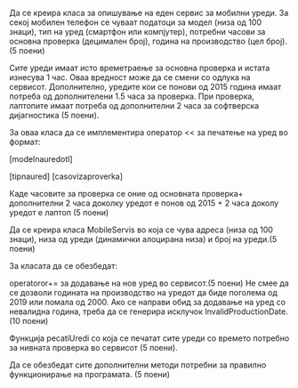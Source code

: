 Да се креира класа за опишување на еден сервис за мобилни уреди. За секој мобилен телефон се чуваат податоци за модел (низа од 100 знаци), тип на уред (смартфон или компјутер), потребни часови за основна проверка (децимален број), година на производство (цел број). (5 поени)

Сите уреди имаат исто времетраење за основна проверка и истата изнесува 1 час. Оваа вредност може да се смени со одлука на сервисот. Дополнително, уредите кои се понови од 2015 година имаат потреба од дополнителени 1.5 часа за проверка. При проверка, лаптопите имаат потреба од дополнителни 2 часа за софтверска дијагностика (5 поени).

За оваа класа да се имплементира оператор << за печатење на уред во формат:

[modelnauredotl]

[tipnaured] [casovizaproverka]

Каде часовите за проверка се оние од основната проверка+ дополнителни 2 часа доколку уредот е понов од 2015 + 2 часа доколу уредот е лаптоп (5 поени)

Да се креира класа MobileServis во која се чува адреса (низа од 100 знаци), низа од уреди (динамички алоцирана низа) и број на уреди.(5 поени)

За класата да се обезбедат:

operatoror+= за додавање на нов уред во сервисот.(5 поени) Не смее да се дозволи годината на производство на уредот да биде поголема од 2019 или помала од 2000. Ако се направи обид за додавање на уред со невалидна година, треба да се генерира исклучок InvalidProductionDate. (10 поени)

Функција pecatiUredi со која се печатат сите уреди со времето потребно за нивната проверка во сервисот (5 поени).

Да се обезбедат сите дополнителни методи потребни за правилно функционирање на програмата. (5 поени)